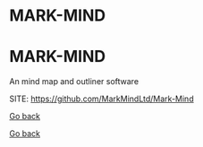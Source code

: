 # MARK-MIND
# MARK-MIND
 
 An mind map and outliner software
 
 SITE: https://github.com/MarkMindLtd/Mark-Mind

 [Go back](https://portable-linux-apps.github.io/apps.html)

 [Go back](https://portable-linux-apps.github.io/apps.html)
